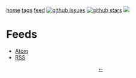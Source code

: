 <nav id="topnav">
  <a href="index.html">home</a>
  <a href="tags.html">tags</a>
  <a href="feed.html">feed</a>
  <a href="https://github.com/tg-z/til/issues" style="margin-left:auto"><img alt="github issues" src="https://img.shields.io/github/issues/tg-z/til?color=ff69b4"></a>
  <a href="https://github.com/tg-z/til/stargazers"><img alt="github stars" src="https://img.shields.io/github/stars/tg-z/til?color=ff69b4"></a>
  <a href="https://github.com/tg-z/til/graphs/contributors" alt="contributors">
    <img src="https://img.shields.io/github/contributors/tg-z/til?color=ff69b4"/></a>
</nav>

<h1 class="important">Feeds</h1>

- [Atom](atom.xml)
- [RSS](rss.xml)

<div class="tags" align="center">
<a href="index.html">⭠</a>
</div>
